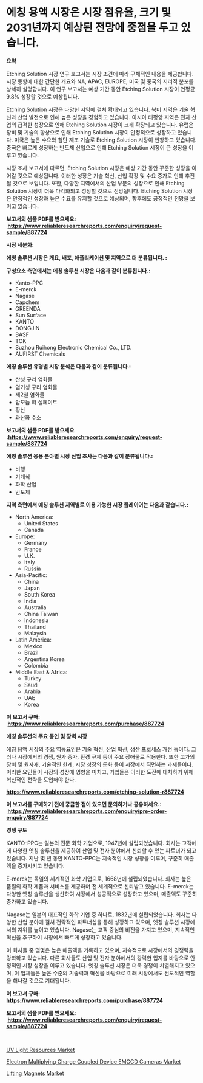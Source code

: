 <p><h1>에칭 용액 시장은 시장 점유율, 크기 및 2031년까지 예상된 전망에 중점을 두고 있습니다.</h1></p><p><strong>요약</strong></p>
<p><p>Etching Solution 시장 연구 보고서는 시장 조건에 따라 구체적인 내용을 제공합니다. 시장 동향에 대한 간단한 개요와 NA, APAC, EUROPE, 미국 및 중국의 지리적 분포를 상세히 설명합니다. 이 연구 보고서는 예상 기간 동안 Etching Solution 시장이 연평균 9.8% 성장할 것으로 예상됩니다.</p><p>Etching Solution 시장은 다양한 지역에 걸쳐 확대되고 있습니다. 북미 지역은 기술 혁신과 산업 발전으로 인해 높은 성장을 경험하고 있습니다. 아시아 태평양 지역은 전자 산업의 급격한 성장으로 인해 Etching Solution 시장이 크게 확장되고 있습니다. 유럽은 장비 및 기술의 향상으로 인해 Etching Solution 시장이 안정적으로 성장하고 있습니다. 미국은 높은 수요와 첨단 제조 기술로 Etching Solution 시장이 번창하고 있습니다. 중국은 빠르게 성장하는 반도체 산업으로 인해 Etching Solution 시장이 큰 성장을 이루고 있습니다.</p><p>시장 조사 보고서에 따르면, Etching Solution 시장은 예상 기간 동안 꾸준한 성장을 이어갈 것으로 예상됩니다. 이러한 성장은 기술 혁신, 산업 확장 및 수요 증가로 인해 추진될 것으로 보입니다. 또한, 다양한 지역에서의 산업 부문의 성장으로 인해 Etching Solution 시장이 더욱 다각화되고 성장할 것으로 전망됩니다. Etching Solution 시장은 안정적인 성장과 높은 수요를 유지할 것으로 예상되며, 향후에도 긍정적인 전망을 보이고 있습니다.</p></p>
<p><strong>보고서의 샘플 PDF를 받으세요: &nbsp;<a href="https://www.reliableresearchreports.com/enquiry/request-sample/887724">https://www.reliableresearchreports.com/enquiry/request-sample/887724</a></strong></p>
<p><strong>시장 세분화:</strong></p>
<p><strong> 에칭 솔루션 시장은 개요, 배포, 애플리케이션 및 지역으로 더 분류됩니다. :</strong></p>
<p><strong>구성요소 측면에서는 에칭 솔루션 시장은 다음과 같이 분류됩니다.:</strong></p>
<p><ul><li>Kanto-PPC</li><li>E-merck</li><li>Nagase</li><li>Capchem</li><li>GREENDA</li><li>Sun Surface</li><li>KANTO</li><li>DONGJIN</li><li>BASF</li><li>TOK</li><li>Suzhou Ruihong Electronic Chemical Co., LTD.</li><li>AUFIRST Chemicals</li></ul></p>
<p><strong> 에칭 솔루션 유형별 시장 분석은 다음과 같이 분류됩니다.:</strong></p>
<p><ul><li>산성 구리 염화물</li><li>염기성 구리 염화물</li><li>제2철 염화물</li><li>암모늄 퍼 설페이트</li><li>황산</li><li>과산화 수소</li></ul></p>
<p><strong>보고서의 샘플 PDF를 받으세요 :<a href="https://www.reliableresearchreports.com/enquiry/request-sample/887724">https://www.reliableresearchreports.com/enquiry/request-sample/887724</a></strong></p>
<p><strong> 에칭 솔루션 응용 분야별 시장 산업 조사는 다음과 같이 분류됩니다.:</strong></p>
<p><ul><li>비행</li><li>기계식</li><li>화학 산업</li><li>반도체</li></ul></p>
<p><strong>지역 측면에서 에칭 솔루션 지역별로 이용 가능한 시장 플레이어는 다음과 같습니다.:</strong></p>
<p><ul>
    <li>
        North America:
        <ul>
            <li>United States</li>
            <li>Canada</li>
        </ul>
    </li>
    <li>
        Europe:
        <ul>
            <li>Germany</li>
            <li>France</li>
            <li>U.K.</li>
            <li>Italy</li>
            <li>Russia</li>
        </ul>
    </li>
    <li>
        Asia-Pacific:
        <ul>
            <li>China</li>
            <li>Japan</li>
            <li>South Korea</li>
            <li>India</li>
            <li>Australia</li>
            <li>China Taiwan</li>
            <li>Indonesia</li>
            <li>Thailand</li>
            <li>Malaysia</li>
        </ul>
    </li>
    <li>
        Latin America:
        <ul>
            <li>Mexico</li>
            <li>Brazil</li>
            <li>Argentina Korea</li>
            <li>Colombia</li>
        </ul>
    </li>
    <li>
        Middle East & Africa:
        <ul>
            <li>Turkey</li>
            <li>Saudi</li>
            <li>Arabia</li>
            <li>UAE</li>
            <li>Korea</li>
        </ul>
    </li>
    </ul></p>
<p><strong>이 보고서 구매: &nbsp;<a href="https://www.reliableresearchreports.com/purchase/887724">https://www.reliableresearchreports.com/purchase/887724</a></strong></p>
<p><strong>에칭 솔루션의 주요 동인 및 장벽 시장</strong></p>
<p><p>에칭 용액 시장의 주요 역동요인은 기술 혁신, 산업 혁신, 생산 프로세스 개선 등이다. 그러나 시장에서의 경쟁, 원가 증가, 환경 규제 등이 주요 장애물로 작용한다. 또한 고가의 장비 및 원자재, 기술적인 한계, 시장 성장의 둔화 등이 시장에서 직면하는 과제들이다. 이러한 요인들이 시장의 성장에 영향을 미치고, 기업들은 이러한 도전에 대처하기 위해 혁신적인 전략을 도입해야 한다.</p></p>
<p><strong><a href="https://www.reliableresearchreports.com/etching-solution-r887724">https://www.reliableresearchreports.com/etching-solution-r887724</a></strong></p>
<p><strong>이 보고서를 구매하기 전에 궁금한 점이 있으면 문의하거나 공유하세요.: &nbsp;<a href="https://www.reliableresearchreports.com/enquiry/pre-order-enquiry/887724">https://www.reliableresearchreports.com/enquiry/pre-order-enquiry/887724</a></strong></p>
<p><strong>경쟁 구도</strong></p>
<p><p>KANTO-PPC는 일본의 전문 화학 기업으로, 1947년에 설립되었습니다. 회사는 고객에게 다양한 엣칭 솔루션을 제공하여 산업 및 전자 분야에서 신뢰할 수 있는 파트너가 되고 있습니다. 지난 몇 년 동안 KANTO-PPC는 지속적인 시장 성장을 이루며, 꾸준히 매출액을 증가시키고 있습니다.</p><p>E-merck는 독일의 세계적인 화학 기업으로, 1668년에 설립되었습니다. 회사는 높은 품질의 화학 제품과 서비스를 제공하며 전 세계적으로 신뢰받고 있습니다. E-merck는 다양한 엣칭 솔루션을 생산하여 시장에서 성공적으로 성장하고 있으며, 매출액도 꾸준히 증가하고 있습니다.</p><p>Nagase는 일본의 대표적인 화학 기업 중 하나로, 1832년에 설립되었습니다. 회사는 다양한 산업 분야에 걸쳐 전략적인 파트너십을 통해 성장하고 있으며, 엣칭 솔루션 시장에서의 지위를 높이고 있습니다. Nagase는 고객 중심의 비전을 가지고 있으며, 지속적인 혁신을 추구하여 시장에서 빠르게 성장하고 있습니다.</p><p>이 회사들 중 몇몇은 높은 매출액을 기록하고 있으며, 지속적으로 시장에서의 경쟁력을 강화하고 있습니다. 다른 회사들도 산업 및 전자 분야에서의 강력한 입지를 바탕으로 안정적인 시장 성장을 이루고 있습니다. 엣칭 솔루션 시장은 더욱 경쟁이 치열해지고 있으며, 이 업체들은 높은 수준의 기술력과 혁신을 바탕으로 미래 시장에서도 선도적인 역할을 해나갈 것으로 기대됩니다.</p></p>
<p><strong>이 보고서 구매: &nbsp; <a href="https://www.reliableresearchreports.com/purchase/887724">https://www.reliableresearchreports.com/purchase/887724</a></strong></p>
<p><strong>보고서의 샘플 PDF를 받으세요: &nbsp;<a href="https://www.reliableresearchreports.com/enquiry/request-sample/887724">https://www.reliableresearchreports.com/enquiry/request-sample/887724</a></strong><strong></strong></p>
<p>&nbsp;</p>
<p><p><a href="https://three-jumbo-f6d.notion.site/UV-Light-Resources-Market-Size-Market-Outlook-and-Market-Forecast-2024-to-2031-3cc93bfdac0e4005a56414f5447c07ae">UV Light Resources Market</a></p><p><a href="https://noble-drawer-34c.notion.site/Electron-Multiplying-Charge-Coupled-Device-EMCCD-Cameras-Market-Research-Report-Its-History-and-For-03750f6b3d8c4f2f939691478073f003">Electron Multiplying Charge Coupled Device EMCCD Cameras Market</a></p><p><a href="https://view.publitas.com/reportprime-1/lifting-magnets-market-the-key-to-successful-business-strategy-forecast-till-2031/">Lifting Magnets Market</a></p></p>